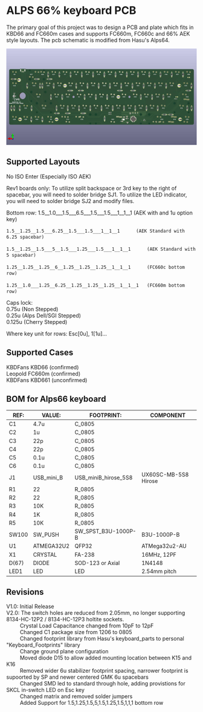 ALPS 66% keyboard PCB
=====================
The primary goal of this project was to design a PCB and plate which fits in KBD66 and FC660m cases and supports FC660m, FC660c and 66% AEK style layouts.
The pcb schematic is modified from Hasu's Alps64.

![alps66_pcb](https://github.com/AndrewBDavis/Alps66/blob/master/alps66_pcb.jpg)

Supported Layouts
---------------
No ISO Enter (Especially ISO AEK)

Rev1 boards only:
	To utilize split backspace or 3rd key to the right of spacebar, you will need to solder bridge SJ1.
	To utilize the LED indicator, you will need to solder bridge SJ2 and modify files. 


Bottom row:
	1.5__1.0___1.5___6.5___1.5___1.5___1__1__1		(AEK with and 1u option key)

	1.5__1.25__1.5___6.25__1.5___1.5___1__1__1		(AEK Standard with 6.25 spacebar)

	1.5__1.25__1.5___5__1.5___1.25___1.5___1__1__1		(AEK Standard with 5 spacebar)
	
	1.25__1.25__1.25__6__1.25__1.25__1.25__1__1__1		(FC660c bottom row)
	
	1.25__1.0___1.25__6.25__1.25__1.25__1.25__1__1__1	(FC660m bottom row)
 
 
Caps lock:  
	0.75u  (Non Stepped)  
	0.25u  (Alps Dell/SGI Stepped)  
	0.125u (Cherry Stepped)  

Where key unit for rows: Esc[0u], 1[1u]...


Supported Cases
-------------
KBDFans KBD66 (confirmed)  
Leopold FC660m (confirmed)  
KBDFans KBD661 (unconfirmed)  

BOM for Alps66 keyboard                                                  
------------------
| REF:  | VALUE:     | FOOTPRINT:           | COMPONENT            |
|------ | ---------- | -------------------- | -------------------- |  
| C1    | 4.7u       | C_0805               |                      |
| C2    | 1u         | C_0805               |                      |     
| C3    | 22p        | C_0805               |                      |
| C4    | 22p        | C_0805               |                      |
| C5    | 0.1u       | C_0805               |                      |
| C6    | 0.1u       | C_0805               |                      |
| J1    | USB_mini_B | USB_miniB_hirose_5S8 | UX60SC-MB-5S8 Hirose |
| R1    | 22         | R_0805               |                      |
| R2    | 22         | R_0805               |                      |
| R3    | 10K        | R_0805               |                      |
| R4    | 1K         | R_0805               |                      |
| R5    | 10K        | R_0805               |                      |
| SW100 | SW_PUSH    | SW_SPST_B3U-1000P-B  | B3U-1000P-B          |
| U1    | ATMEGA32U2 | QFP32                | ATMega32u2-AU        | 
| X1    | CRYSTAL    | FA-238               | 16MHz, 12PF          |
| D(67) | DIODE      | SOD-123 or Axial     | 1N4148               |
| LED1  | LED        | LED                  | 2.54mm pitch         |

Revisions
-------------
V1.0: 	Initial Release  
V2.0: 	The switch holes are reduced from 2.05mm, no longer supporting 8134-HC-12P2 / 8134-HC-12P3 holtite sockets.  
&emsp;&emsp;&nbsp;&nbsp;Crystal Load Capacitance changed from 10pF to 12pF  
&emsp;&emsp;&nbsp;&nbsp;Changed C1 package size from 1206 to 0805  
&emsp;&emsp;&nbsp;&nbsp;Changed footprint library from Hasu's keyboard_parts to personal "Keyboard_Footprints" library  
&emsp;&emsp;&nbsp;&nbsp;Change ground plane configuration  
&emsp;&emsp;&nbsp;&nbsp;Moved diode D15 to allow added mounting location between K15 and K16  
&emsp;&emsp;&nbsp;&nbsp;Removed wider 6u stabilizer footprint spacing, narrower footprint is supoorted by SP and newer centered GMK 6u spacebars  
&emsp;&emsp;&nbsp;&nbsp;Changed SMD led to standard through hole, adding provistions for SKCL in-switch LED on Esc key  
&emsp;&emsp;&nbsp;&nbsp;Changed matrix and removed solder jumpers  
&emsp;&emsp;&nbsp;&nbsp;Added Support for 1.5,1.25,1.5,5,1.5,1.25,1.5,1,1,1 bottom row  
